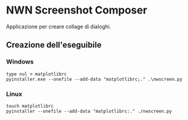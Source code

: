 # NWN Screenshot Composer
Applicazione per creare collage di dialoghi.

## Creazione dell'eseguibile
### Windows
```
type nul > matplotlibrc
pyinstaller.exe --onefile --add-data "matplotlibrc;." .\nwscreen.py
```
### Linux
```
touch matplotlibrc
pyinstaller --onefile --add-data "matplotlibrc:." ./nwscreen.py
```